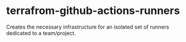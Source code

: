# terrafrom-github-actions-runners
Creates the necessary infrastructure for an isolated set of runners dedicated to a team/project.
